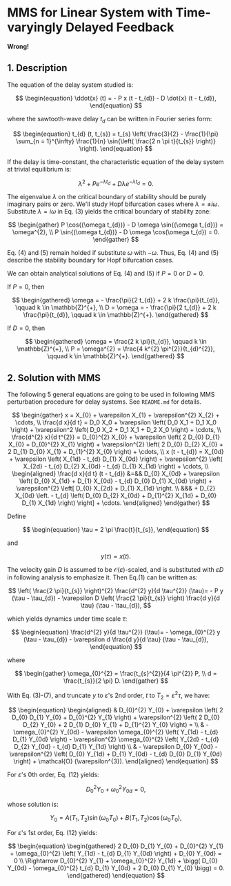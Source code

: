 <!--
 * @Author: CTC 2801320287@qq.com
 * @Date: 2024-04-15 22:12:16
 * @LastEditors: CTC 2801320287@qq.com
 * @LastEditTime: 2024-05-06 16:40:16
 * @Description: 
 * 
 * Copyright (c) 2024 by ${git_name_email}, All Rights Reserved. 
-->
# MMS for Linear System with Time-varyingly Delayed Feedback

**Wrong!**

## 1. Description

The equation of the delay system studied is:

$$
\begin{equation}
    \ddot{x} (t) = - P x (t - t_{d}) - D \dot{x} (t - t_{d}),
\end{equation}
$$

where the sawtooth-wave delay $t_{d}$ can be written in Fourier series form:

$$
\begin{equation}
    t_{d} (t, t_{s}) = t_{s} \left( \frac{3}{2} - \frac{1}{\pi} \sum_{n = 1}^{\infty} \frac{1}{n} \sin{\left( \frac{2 n \pi t}{t_{s}} \right)} \right).
\end{equation}
$$

If the delay is time-constant, the characteristic equation of the delay system at trivial equilibrium is:

$$
\begin{equation}
    \lambda^{2} + P e^{- \lambda t_{d}} + D \lambda e^{- \lambda t_{d}} = 0.
\end{equation}
$$

The eigenvalue $\lambda$ on the critical boundary of stability should be purely imaginary pairs or zero. We'll study Hopf bifurcation cases where $\lambda = \pm i \omega$. Substitute $\lambda = i \omega$ in Eq. (3) yields the critical boundary of stability zone:

$$
\begin{gather}
    P \cos{(\omega t_{d})} - D \omega \sin{(\omega t_{d})} = \omega^{2}, \\
    P \sin{(\omega t_{d})} - D \omega \cos(\omega t_{d}) = 0.
\end{gather}
$$

Eq. (4) and (5) remain holded if substitute $\omega$ with $- \omega$. Thus, Eq. (4) and (5) describe the stability boundary for Hopf bifurcation cases.

We can obtain analytical solutions of Eq. (4) and (5) if $P = 0$ or $D = 0$.

If $P = 0$, then

$$
\begin{gathered}
    \omega = - \frac{\pi}{2 t_{d}} + 2 k \frac{\pi}{t_{d}}, \qquad k \in \mathbb{Z}^{+}, \\
    D = \omega = - \frac{\pi}{2 t_{d}} + 2 k \frac{\pi}{t_{d}}, \qquad k \in \mathbb{Z}^{+}.
\end{gathered}
$$

If $D = 0$, then

$$
\begin{gathered}
    \omega = \frac{2 k \pi}{t_{d}}, \qquad k \in \mathbb{Z}^{+}, \\
    P = \omega^{2} = \frac{4 k^{2} \pi^{2}}{t_{d}^{2}}, \qquad k \in \mathbb{Z}^{+}.
\end{gathered}
$$

## 2. Solution with MMS

The following 5 general equations are going to be used in following MMS perturbation procedure for delay systems. See `README.md` for details.

$$
\begin{gather}
    x = X_{0} + \varepsilon X_{1} + \varepsilon^{2} X_{2} + \cdots, \\
    \frac{d x}{d t} = D_0 X_0 + \varepsilon \left( D_0 X_1 + D_1 X_0 \right) + \varepsilon^2 \left( D_0 X_2 + D_1 X_1 + D_2 X_0 \right) + \cdots, \\
    \frac{d^{2} x}{d t^{2}} = D_{0}^{2} X_{0} + \varepsilon \left( 2 D_{0} D_{1} X_{0} + D_{0}^{2} X_{1} \right) + \varepsilon^{2} \left( 2 D_{0} D_{2} X_{0} + 2 D_{1} D_{0} X_{1} + D_{1}^{2} X_{0} \right) + \cdots, \\
    x (t - t_{d}) = X_{0d} + \varepsilon \left( X_{1d} - t_{d} D_{1} X_{0d} \right) + \varepsilon^{2} \left( X_{2d} - t_{d} D_{2} X_{0d} - t_{d} D_{1} X_{1d} \right) + \cdots, \\
    \begin{aligned}
        \frac{d x}{d t} (t - t_{d}) &=&& D_{0} X_{0d} + \varepsilon \left( D_{0} X_{1d} + D_{1} X_{0d} - t_{d} D_{0} D_{1} X_{0d} \right) + \varepsilon^{2} \left[ D_{0} X_{2d} + D_{1} X_{1d} \right. \\
        &&& + D_{2} X_{0d} \left. - t_{d} \left( D_{0} D_{2} X_{0d} + D_{1}^{2} X_{1d} + D_{0} D_{1} X_{1d} \right) \right] + \cdots.
    \end{aligned}
\end{gather}
$$

Define

$$
\begin{equation}
    \tau = 2 \pi \frac{t}{t_{s}},
\end{equation}
$$

and

$$
y (\tau) = x(t).
$$

The velocity gain $D$ is assumed to be $\mathcal{O} (\varepsilon)$-scaled, and is substituted with $\varepsilon D$ in following analysis to emphasize it. Then Eq.(1) can be written as:

$$
\left( \frac{2 \pi}{t_{s}} \right)^{2} \frac{d^{2} y}{d \tau^{2}} (\tau)= - P y (\tau - \tau_{d}) - \varepsilon D \left( \frac{2 \pi}{t_{s}} \right) \frac{d y}{d \tau} (\tau - \tau_{d}),
$$

which yields dynamics under time scale $\tau$:

$$
\begin{equation}
    \frac{d^{2} y}{d \tau^{2}} (\tau)= - \omega_{0}^{2} y (\tau - \tau_{d}) - \varepsilon d \frac{d y}{d \tau} (\tau - \tau_{d}),
\end{equation}
$$

where

$$
\begin{gather}
    \omega_{0}^{2} = \frac{t_{s}^{2}}{4 \pi^{2}} P, \\
    d = \frac{t_{s}}{2 \pi} D.
\end{gather}
$$

With Eq. (3)-(7), and truncate $y$ to $\varepsilon$'s 2nd order, $t$ to $T_{2} = \varepsilon^{2} \tau$, we have:

$$
\begin{equation}
    \begin{aligned}
        & D_{0}^{2} Y_{0} + \varepsilon \left( 2 D_{0} D_{1} Y_{0} + D_{0}^{2} Y_{1} \right) + \varepsilon^{2} \left( 2 D_{0} D_{2} Y_{0} + 2 D_{1} D_{0} Y_{1} + D_{1}^{2} Y_{0} \right) = \\
        & - \omega_{0}^{2} Y_{0d} - \varepsilon \omega_{0}^{2} \left( Y_{1d} - t_{d} D_{1} Y_{0d} \right) - \varepsilon^{2} \omega_{0}^{2} \left( Y_{2d} - t_{d} D_{2} Y_{0d} - t_{d} D_{1} Y_{1d} \right) \\
        & - \varepsilon D_{0} Y_{0d} - \varepsilon^{2} \left( D_{0} Y_{1d} + D_{1} Y_{0d} - t_{d} D_{0} D_{1} Y_{0d} \right) + \mathcal{O} (\varepsilon^{3}).
    \end{aligned}
\end{equation}
$$

For $\varepsilon$'s 0th order, Eq. (12) yields:

$$
\begin{equation}
    D_{0}^{2} Y_{0} + \omega_{0}^{2} Y_{0d} = 0,
\end{equation}
$$

whose solution is:

$$
Y_{0} = A (T_{1}, T_{2}) \sin{(\omega_{0} T_{0})} + B (T_{1}, T_{2}) \cos{(\omega_{0} T_{0})},
$$

For $\varepsilon$'s 1st order, Eq. (12) yields:

$$
\begin{equation}
    \begin{gathered}
        2 D_{0} D_{1} Y_{0} + D_{0}^{2} Y_{1} + \omega_{0}^{2} \left( Y_{1d} - t_{d} D_{1} Y_{0d} \right) + D_{0} Y_{0d} = 0 \\
        \Rightarrow D_{0}^{2} Y_{1} + \omega_{0}^{2} Y_{1d} + \bigg( D_{0} Y_{0d} - \omega_{0}^{2} t_{d} D_{1} Y_{0d} + 2 D_{0} D_{1} Y_{0} \bigg) = 0.
    \end{gathered}
\end{equation}
$$
